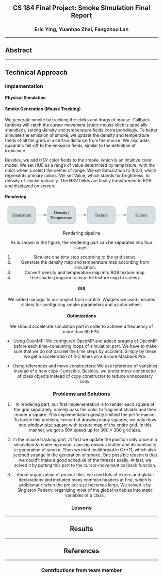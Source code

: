## <center>CS 184 Final Project: Smoke Simulation Final Report

### <center>Eric Ying, Yuanhao Zhai, Fangzhou Lan

------

## Abstract



------

## Technical Approach

### Implementation

#### Physical Simulation

#### Smoke Generation (Mouse Tracking)
We generate smoke by tracking the clicks and drags of mouse. Callback funtions will catch the cursor movement (static mouse click is specially shandled), setting density and temperature fields correspondingly. To better simulate the emission of smoke, we update the density and temperature fields of all the grids in a certain distance from the mouse. We also adds quadratic fall-off to the emission fields, similar to the definition of irradiance.

Besides, we add HSV color fields to the smoke, which is an intuitive color model. We set HUE as a range of value determined by temprature, with the color wheel's select the center of range. We set Satuaration to 100.0, which represents primary colors. We set Value, which stands for brightness, to density of smoke naturally. The HSV fields are finally transformed to RGB and displayed on screen. 

#### Rendering

![render_pipeline](./images/render_pipeline.png)

<center>Rendering pipeline

As is shown in the figure, the rendering part can be separated into four stages:

1. Simulate one time step according to the grid status.
2. Generate the density map and temperature map according from simulation.
3. Convert density and temperature map into RGB texture map.
4. Use shader program to map the texture map to screen.

#### GUI
We added nanogui to our project from scratch. Widgets we used includes sliders for configuring smoke parameters and a color wheel.

#### Optimizations
We should accelerate simulation part in order to achieve a frequency of more than 60 FPS.

+ Using OpenMP: We configured OpenMP and added pragma of OpenMP before each time-consuming loops of simulation part. We have to make sure that we do not parallel the time steps by accident. Simply by these we get a acceleration of 4-5 times on a 6-core Macbook Pro.

+ Using references and move constructors: We use reference of variables instead of a new copy if possible. Besides, we prefer move constructor of class objects instead of copy constructor to reduce unnecessary copy. 

### Problems and Solutions

1. In rendering part, our first implementation is to render each square of the grid separately, namely pass the color to fragment shader and then render a square. This implementation greatly limitted the performance. To tackle this problem, instead of drawing many squares, we only draw one window-size square with texture map of the entire grid. In this manner, we got a 50X speed up for 300 × 300 grid size.

2. In the mouse tracking part, at first we update the position only once in a simulation & rendering round, causing obvious stutter and discontinuity in generation of smoke. Then we tried multithread in C++11, which also seemed strange in the generation of smoke. One possible reason is that we could't make a good schedule of the threads easily. At last, we solved it by putting this part to the cursor-movement callback function.

3. About organization of project files, we used lots of extern and global declarations and included many common headers at first, which is problematic when the project size becomes large. We solved it by Singleton Pattern: organizing most of the global variables into static variables of a class.

### Lessons



------

## Results



------

## References



------

### Contributions from team member
